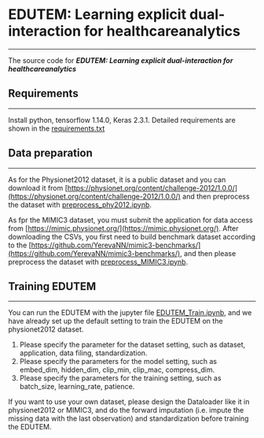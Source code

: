 # EDUTEM: Learning explicit dual-interaction for healthcareanalytics
---
The source code for ___EDUTEM: Learning explicit dual-interaction for healthcareanalytics___

## Requirements
---
Install python, tensorflow 1.14.0, Keras 2.3.1.
Detailed requirements are shown in the [requirements.txt](./requirements.txt)


## Data preparation
---
As for the Physionet2012 dataset, it is a public dataset and you can download it from [https://physionet.org/content/challenge-2012/1.0.0/](https://physionet.org/content/challenge-2012/1.0.0/)
and then preprocess the dataset with [preprocess_phy2012.ipynb](dataset/physionet2012/preprocess_phy2012.ipynb).

As fpr the MIMIC3 dataset, you must submit the application for data access from [https://mimic.physionet.org/](https://mimic.physionet.org/).
After downloading the CSVs, you first need to build benchmark dataset according to the [https://github.com/YerevaNN/mimic3-benchmarks/](https://github.com/YerevaNN/mimic3-benchmarks/),
and then please preprocess the dataset with [preprocess_MIMIC3.ipynb](dataset/MIMIC3/preprocess_MIMIC3.ipynb).


## Training EDUTEM
---
You can run the EDUTEM with the jupyter file [EDUTEM_Train.ipynb](EDUTEM_Train.ipynb), and we have already set up the default setting to train the EDUTEM on the physionet2012 dataset.

1. Please specify the parameter for the dataset setting, such as dataset, application, data filing, standardization.
2. Please specify the parameters for the model setting, such as embed_dim, hidden_dim, clip_min, clip_mac, compress_dim.
3. Please specify the parameters for the training setting, such as batch_size, learning_rate, patience.

If you want to use your own dataset, please design the Dataloader like it in physionet2012 or MIMIC3, and do the forward imputation (i.e. impute the missing data with the last observation) and standardization before training the EDUTEM.
